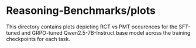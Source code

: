 # Reasoning-Benchmarks/plots

This directory contains plots depicting RCT vs PMT occurences for the SFT-tuned and GRPO-tuned Qwen2.5-7B-Instruct base model across the training checkpoints for each task.